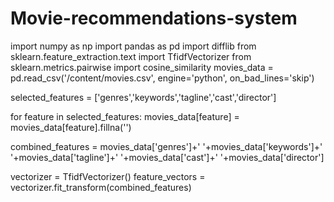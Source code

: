 # Movie-recommendations-system
import numpy as np
import pandas as pd
import difflib
from sklearn.feature_extraction.text import TfidfVectorizer
from sklearn.metrics.pairwise import cosine_similarity
movies_data = pd.read_csv('/content/movies.csv', engine='python', on_bad_lines='skip')

selected_features = ['genres','keywords','tagline','cast','director']

for feature in selected_features:
  movies_data[feature] = movies_data[feature].fillna('')

combined_features = movies_data['genres']+' '+movies_data['keywords']+' '+movies_data['tagline']+' '+movies_data['cast']+' '+movies_data['director']

vectorizer = TfidfVectorizer()
feature_vectors = vectorizer.fit_transform(combined_features)
